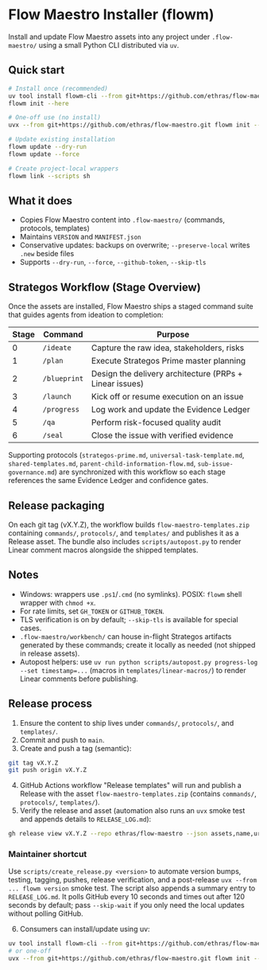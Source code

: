 # Flow Maestro Installer (flowm)

Install and update Flow Maestro assets into any project under `.flow-maestro/` using a small Python CLI distributed via `uv`.

## Quick start

```bash
# Install once (recommended)
uv tool install flowm-cli --from git+https://github.com/ethras/flow-maestro.git
flowm init --here

# One-off use (no install)
uvx --from git+https://github.com/ethras/flow-maestro.git flowm init --here

# Update existing installation
flowm update --dry-run
flowm update --force

# Create project-local wrappers
flowm link --scripts sh
```

## What it does

- Copies Flow Maestro content into `.flow-maestro/` (commands, protocols, templates)
- Maintains `VERSION` and `MANIFEST.json`
- Conservative updates: backups on overwrite; `--preserve-local` writes `.new` beside files
- Supports `--dry-run`, `--force`, `--github-token`, `--skip-tls`

## Strategos Workflow (Stage Overview)

Once the assets are installed, Flow Maestro ships a staged command suite that guides agents from ideation to completion:

| Stage | Command       | Purpose                              |
| ----- | ------------- | ------------------------------------ |
| 0     | `/ideate`     | Capture the raw idea, stakeholders, risks |
| 1     | `/plan`       | Execute Strategos Prime master planning |
| 2     | `/blueprint`  | Design the delivery architecture (PRPs + Linear issues) |
| 3     | `/launch`     | Kick off or resume execution on an issue |
| 4     | `/progress`   | Log work and update the Evidence Ledger |
| 5     | `/qa`         | Perform risk-focused quality audit   |
| 6     | `/seal`       | Close the issue with verified evidence |

Supporting protocols (`strategos-prime.md`, `universal-task-template.md`, `shared-templates.md`, `parent-child-information-flow.md`, `sub-issue-governance.md`) are synchronized with this workflow so each stage references the same Evidence Ledger and confidence gates.

## Release packaging

On each git tag (vX.Y.Z), the workflow builds `flow-maestro-templates.zip` containing `commands/`, `protocols/`, and `templates/` and publishes it as a Release asset.
The bundle also includes `scripts/autopost.py` to render Linear comment macros alongside the shipped templates.

## Notes

- Windows: wrappers use `.ps1`/`.cmd` (no symlinks). POSIX: `flowm` shell wrapper with `chmod +x`.
- For rate limits, set `GH_TOKEN` or `GITHUB_TOKEN`.
- TLS verification is on by default; `--skip-tls` is available for special cases.
- `.flow-maestro/workbench/` can house in-flight Strategos artifacts generated by these commands; create it locally as needed (not shipped in release assets).
- Autopost helpers: use `uv run python scripts/autopost.py progress-log --set timestamp=...` (macros in `templates/linear-macros/`) to render Linear comments before publishing.

## Release process

1. Ensure the content to ship lives under `commands/`, `protocols/`, and `templates/`.
2. Commit and push to `main`.
3. Create and push a tag (semantic):

```bash
git tag vX.Y.Z
git push origin vX.Y.Z
```

4. GitHub Actions workflow "Release templates" will run and publish a Release with the asset `flow-maestro-templates.zip` (contains `commands/`, `protocols/`, `templates/`).
5. Verify the release and asset (automation also runs an `uvx` smoke test and appends details to `RELEASE_LOG.md`):

```bash
gh release view vX.Y.Z --repo ethras/flow-maestro --json assets,name,url
```

### Maintainer shortcut

Use `scripts/create_release.py <version>` to automate version bumps, testing, tagging, pushes, release verification, and a post-release `uvx --from ... flowm version` smoke test. The script also appends a summary entry to `RELEASE_LOG.md`. It polls GitHub every 10 seconds and times out after 120 seconds by default; pass `--skip-wait` if you only need the local updates without polling GitHub.

6. Consumers can install/update using uv:

```bash
uv tool install flowm-cli --from git+https://github.com/ethras/flow-maestro.git
# or one-off
uvx --from git+https://github.com/ethras/flow-maestro.git flowm init --here
```
